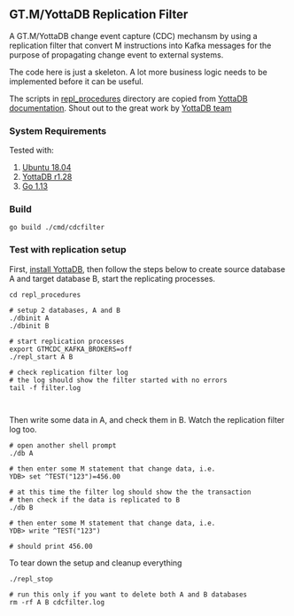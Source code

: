 ## GT.M/YottaDB Replication Filter 

A GT.M/YottaDB change event capture (CDC) mechansm by using a replication filter that convert M instructions into Kafka messages for the purpose of propagating change event to external systems.

The code here is just a skeleton. A lot more business logic needs to be implemented before it can be useful.

The scripts in [repl_procedures](repl_procedures) directory are copied from [YottaDB documentation](https://gitlab.com/YottaDB/DB/YDBDoc/tree/master/AdminOpsGuide/repl_procedures). Shout out to the great work by [YottaDB team](https://yottadb.com/)

### System Requirements
Tested with:
1. [Ubuntu 18.04](http://releases.ubuntu.com/18.04/)
2. [YottaDB r1.28](https://yottadb.com/product/get-started/)
3. [Go 1.13](https://golang.org/dl/)

### Build
```
go build ./cmd/cdcfilter

```

### Test with replication setup

First, [install YottaDB](https://yottadb.com/product/get-started/), then follow the steps below to create source database A and target database B, start the replicating processes.

```
cd repl_procedures

# setup 2 databases, A and B 
./dbinit A
./dbinit B

# start replication processes 
export GTMCDC_KAFKA_BROKERS=off
./repl_start A B

# check replication filter log
# the log should show the filter started with no errors 
tail -f filter.log



```

Then write some data in A, and check them in B. Watch the replication filter log too.

```
# open another shell prompt
./db A

# then enter some M statement that change data, i.e.
YDB> set ^TEST("123")=456.00

# at this time the filter log should show the the transaction
# then check if the data is replicated to B
./db B

# then enter some M statement that change data, i.e.
YDB> write ^TEST("123")

# should print 456.00

```

To tear down the setup and cleanup everything
```
./repl_stop

# run this only if you want to delete both A and B databases
rm -rf A B cdcfilter.log

```
